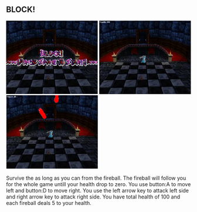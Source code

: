 <h2> BLOCK!</h2>
<img src="https://github.com/cpan4875/PyGame-Project/blob/master/Capture%20(1).PNG" width="250" height="200">
<img src="https://github.com/cpan4875/PyGame-Project/blob/master/Capture1%20(1).PNG" width="250" height="200">
<img src="https://github.com/cpan4875/PyGame-Project/blob/master/Capture2%20(1).PNG" width="250" height="200">
<p> Survive the as long as you can from the fireball. The fireball will follow you for the whole game untill your health drop to zero. You use button:A to move left and button:D to move right. You use the left arrow key to attack left side and right arrow key to attack right side. You have total health of 100 and each fireball deals 5 to your health.</p>
